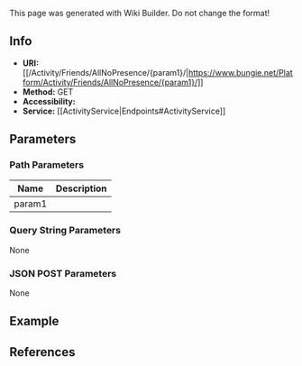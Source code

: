 <span class="wiki-builder">This page was generated with Wiki Builder. Do not change the format!</span>

## Info

* **URI:** [[/Activity/Friends/AllNoPresence/{param1}/|https://www.bungie.net/Platform/Activity/Friends/AllNoPresence/{param1}/]]
* **Method:** GET
* **Accessibility:** 
* **Service:** [[ActivityService|Endpoints#ActivityService]]

## Parameters
### Path Parameters
Name | Description
---- | -----------
param1 | 

### Query String Parameters
None

### JSON POST Parameters
None

## Example


## References
